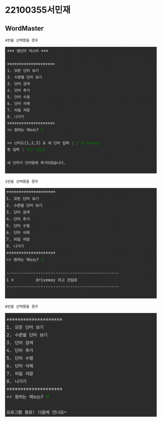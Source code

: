 # 22100355서민재
## __WordMaster__

```
4번을 선택했을 경우
```

<img src="https://github.com/suhminjae/WordMaster/blob/master/screenshot/image/단어추가.png?raw=true" width="500">

```
1번을 선택했을 경우
```

<img src="https://github.com/suhminjae/WordMaster/blob/master/screenshot/image/리스트확인.png?raw=true" width="500">

```
0번을 선택했을 경우
```

<img src="https://github.com/suhminjae/WordMaster/blob/master/screenshot/image/종료.png?raw=true" width="500">
